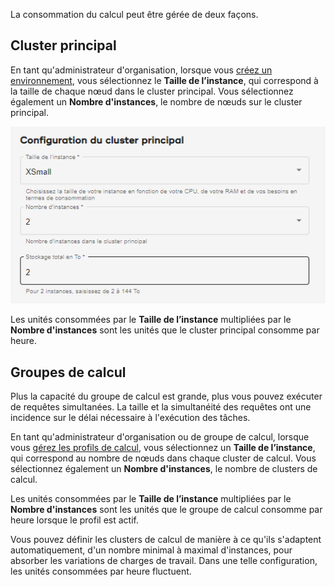 La consommation du calcul peut être gérée de deux façons.

Cluster principal
-----------------

En tant qu'administrateur d'organisation, lorsque vous [créez un environnement](qiv1640281527006.md), vous sélectionnez le **Taille de l’instance**, qui correspond à la taille de chaque nœud dans le cluster principal. Vous sélectionnez également un **Nombre d'instances**, le nombre de nœuds sur le cluster principal.

![configuration du cluster principal](Images/gll1702346957371.png)

Les unités consommées par le **Taille de l’instance** multipliées par le **Nombre d'instances** sont les unités que le cluster principal consomme par heure.

Groupes de calcul
-----------------

Plus la capacité du groupe de calcul est grande, plus vous pouvez exécuter de requêtes simultanées. La taille et la simultanéité des requêtes ont une incidence sur le délai nécessaire à l'exécution des tâches.

En tant qu'administrateur d'organisation ou de groupe de calcul, lorsque vous [gérez les profils de calcul](dvl1640281718303.md), vous sélectionnez un **Taille de l’instance**, qui correspond au nombre de nœuds dans chaque cluster de calcul. Vous sélectionnez également un **Nombre d'instances**, le nombre de clusters de calcul.

Les unités consommées par le **Taille de l’instance** multipliées par le **Nombre d'instances** sont les unités que le groupe de calcul consomme par heure lorsque le profil est actif.

Vous pouvez définir les clusters de calcul de manière à ce qu'ils s'adaptent automatiquement, d'un nombre minimal à maximal d'instances, pour absorber les variations de charges de travail. Dans une telle configuration, les unités consommées par heure fluctuent.
